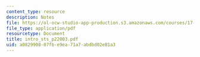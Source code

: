```yaml
---
content_type: resource
description: Notes
file: https://ol-ocw-studio-app-production.s3.amazonaws.com/courses/17-872-quantitative-research-in-political-science-and-public-policy-spring-2004/a082990807fbe9ea71a7abdbd02e81a3_intro_sts_p22003.pdf
file_type: application/pdf
resourcetype: Document
title: intro_sts_p22003.pdf
uid: a0829908-07fb-e9ea-71a7-abdbd02e81a3
---
```

